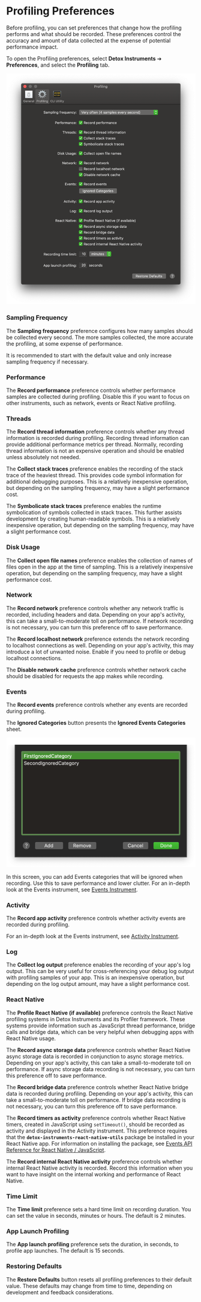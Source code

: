 # Profiling Preferences

Before profiling, you can set preferences that change how the profiling performs and what should be recorded. These preferences control the accuracy and amount of data collected at the expense of potential performance impact.

To open the Profiling preferences, select **Detox Instruments** ➔ **Preferences**, and select the **Profiling** tab. 

![Profiling Preferences](Resources/Preferences_Profiling.png "Profiling Preferences")

### Sampling Frequency

The **Sampling frequency** preference configures how many samples should be collected every second. The more samples collected, the more accurate the profiling, at some expense of performance.

It is recommended to start with the default value and only increase sampling frequency if necessary.

### Performance

The **Record performance** preference controls whether performance samples are collected during profiling. Disable this if you want to focus on other instruments, such as network, events or React Native profiling.

### Threads

The **Record thread information** preference controls whether any thread information is recorded during profiling. Recording thread information can provide additional performance metrics per thread. Normally, recording thread information is not an expensive operation and should be enabled unless absolutely not needed.

The **Collect stack traces** preference enables the recording of the stack trace of the heaviest thread. This provides code symbol information for additional debugging purposes. This is a relatively inexpensive operation, but depending on the sampling frequency, may have a slight performance cost.

The **Symbolicate stack traces** preference enables the runtime symbolication of symbols collected in stack traces. This further assists development by creating human-readable symbols. This is a relatively inexpensive operation, but depending on the sampling frequency, may have a slight performance cost.

### Disk Usage

The **Collect open file names** preference enables the collection of names of files open in the app at the time of sampling. This is a relatively inexpensive operation, but depending on the sampling frequency, may have a slight performance cost.

### Network

The **Record network** preference controls whether any network traffic is recorded, including headers and data. Depending on your app's activity, this can take a small-to-moderate toll on performance. If network recording is not necessary, you can turn this preference off to save performance.

The **Record localhost network** preference extends the network recording to localhost connections as well. Depending on your app's activity, this may introduce a lot of unwanted noise. Enable if you need to profile or debug localhost connections.

The **Disable network cache** preference controls whether network cache should be disabled for requests the app makes while recording.

### Events

The **Record events** preference controls whether any events are recorded during profiling.

The **Ignored Categories** button presents the **Ignored Events Categories** sheet.

![Ignored Events Categories](Resources/Preferences_Profiling_IgnoredEventsCategories.png "Ignored Events Categories")

In this screen, you can add Events categories that will be ignored when recording. Use this to save performance and lower clutter. For an in-depth look at the Events instrument, see [Events Instrument](Instrument_Events.md).

### Activity

The **Record app activity** preference controls whether activity events are recorded during profiling. 

For an in-depth look at the Events instrument, see [Activity Instrument](Instrument_Activity.md).

### Log

The **Collect log output** preference enables the recording of your app's log output. This can be very useful for cross-referencing your debug log output with profiling samples of your app. This is an inexpensive operation, but depending on the log output amount, may have a slight performance cost.

### React Native

The **Profile React Native (if available)** preference controls the React Native profiling systems in Detox Instruments and its Profiler framework. These systems provide information such as JavaScript thread performance, bridge calls and bridge data, which can be very helpful when debugging apps with React Native usage.

The **Record async storage data** preference controls whether React Native async storage data is recorded in conjunction to async storage metrics. Depending on your app's activity, this can take a small-to-moderate toll on performance. If async storage data recording is not necessary, you can turn this preference off to save performance.

The **Record bridge data** preference controls whether React Native bridge data is recorded during profiling. Depending on your app's activity, this can take a small-to-moderate toll on performance. If bridge data recording is not necessary, you can turn this preference off to save performance.

The **Record timers as activity** preference controls whether React Native timers, created in JavaScript using `setTimeout()`, should be recorded as activity and displayed in the Activity instrument. This preference requires that the **`detox-instruments-react-native-utils`** package be installed in your React Native app. For information on installing the package, see [Events API Reference for React Native / JavaScript](DeveloperAPIReferenceEventsJS.md).

The **Record internal React Native activity** preference controls whether internal React Native activity is recorded. Record this information when you want to have insight on the internal working and performance of React Native.

### Time Limit

The **Time limit** preference sets a hard time limit on recording duration. You can set the value in seconds, minutes or hours. The default is 2 minutes.

### App Launch Profiling

The **App launch profiling** preference sets the duration, in seconds, to profile app launches. The default is 15 seconds.

### Restoring Defaults

The **Restore Defaults** button resets all profiling preferences to their default value. These defaults may change from time to time, depending on development and feedback considerations.